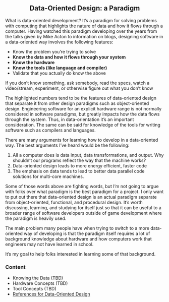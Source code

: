 ## <center>Data-Oriented Design: a Paradigm</center>

What is data-oriented development? It’s a paradigm for solving problems with computing that highlights the nature of data and how it flows through a computer. Having watched this paradigm developing over the years from the talks given by Mike Acton to information on blogs, designing software in a data-oriented way involves the following features:

- Know the problem you’re trying to solve
- **Know the data and how it flows through your system**
- **Know the hardware**
- **Know the tools (like language and compiler)**
- Validate that you actually do know the above

If you don’t know something, ask somebody, read the specs, watch a video/stream, experiment, or otherwise figure out what you don’t know

The highlighted numbers tend to be the features of data-oriented design that separate it from other design paradigms such as object-oriented design. Engineering software for an explicit hardware range is not normally considered in software paradigms, but greatly impacts how the data flows through the system. Thus, in data-orientation it’s an important consideration. The same can be said for knowledge of the tools for writing software such as compilers and languages.

There are many arguments for learning how to develop in a data-oriented way. The best arguments I’ve heard would be the following:

1. All a computer does is data input, data transformations, and output. Why shouldn’t our programs reflect the way that the machine works?
2. Data-oriented design leads to more energy efficient, faster code
3. The emphasis on data tends to lead to better data parallel code solutions for multi-core machines.

Some of those words above are fighting words, but I’m not going to argue with folks over what paradigm is the best paradigm for a project. I only want to put out there that data-oriented design is an actual paradigm separate from object-oriented, functional, and procedural design. It’s worth discussing, learning, and studying for itself just so that it can be useful to a broader range of software developers outside of game development where the paradigm is heavily used.

The main problem many people have when trying to switch to a more data-oriented way of developing is that the paradigm itself requires a lot of background knowledge about hardware and how computers work that engineers may not have learned in school. 

It’s my goal to help folks interested in learning some of that background. 

### Content

- Knowing the Data (TBD)
- Hardware Concepts (TBD)
- Tool Concepts (TBD)
- [References for Data-Oriented Design](references.md)
